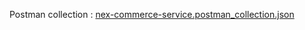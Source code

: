 Postman collection : 
[nex-commerce-service.postman_collection.json](https://github.com/user-attachments/files/18544986/nex-commerce-service.postman_collection.json)
